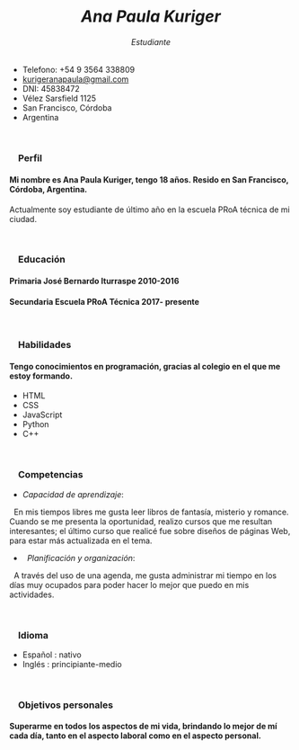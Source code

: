 # <center> _Ana Paula Kuriger_</center>  
###### <center> Estudiante </center>


               
* Telefono: +54 9 3564 338809
* kurigeranapaula@gmail.com
* DNI: 45838472
* Vélez Sarsfield 1125
* San Francisco, Córdoba
* Argentina


&nbsp;


### &nbsp;&nbsp;&nbsp; Perfil
#### Mi nombre es Ana Paula Kuriger, tengo 18 años. Resido en San Francisco, Córdoba, Argentina.
Actualmente soy estudiante de último año en la escuela PRoA técnica de mi ciudad.


&nbsp;




### &nbsp;&nbsp;&nbsp; Educación
 #### Primaria José Bernardo Iturraspe 2010-2016
 #### Secundaria Escuela PRoA Técnica 2017- presente


 &nbsp;


 ###  &nbsp; &nbsp;  Habilidades
 #### Tengo conocimientos en programación, gracias al colegio en el que me estoy formando.
  * HTML
  * CSS
  * JavaScript
  * Python
  * C++


  &nbsp;




 ### &nbsp;&nbsp;&nbsp; Competencias
  * _Capacidad de aprendizaje_:


  &nbsp;  En mis tiempos libres me gusta leer
libros de fantasía, misterio y
romance. Cuando se me presenta la
oportunidad, realizo cursos que me
resultan interesantes; el último curso
que realicé fue sobre diseños de
páginas Web, para estar más
actualizada en el tema.


* &nbsp; _Planificación y organización_:


 &nbsp;  A través del uso de una agenda, me
gusta administrar mi tiempo en los
días muy ocupados para poder
hacer lo mejor que puedo en mis
actividades.


&nbsp;


### &nbsp;&nbsp;&nbsp; Idioma
 * Español : nativo
 * Inglés : principiante-medio


&nbsp;


### &nbsp;&nbsp;&nbsp; Objetivos personales
#### Superarme en todos los aspectos de mi vida, brindando lo mejor de mí cada día, tanto en el aspecto laboral como en el aspecto personal.


